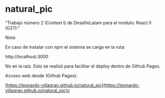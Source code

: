 # natural_pic

"Trabajo número 2 (Context I) de DesafioLatam para el módulo: React II (G27):"

Nota: 

En caso de instalar con npm el sistema se carga en la ruta: 

http://localhost:3000

No en la raíz. Esto se realizó para facilitar el deploy dentro de Github Pages.

Acceso web desde (Github Pages):

[https://leonardo-villagran.github.io/natural_pic](https://leonardo-villagran.github.io/natural_pic)n